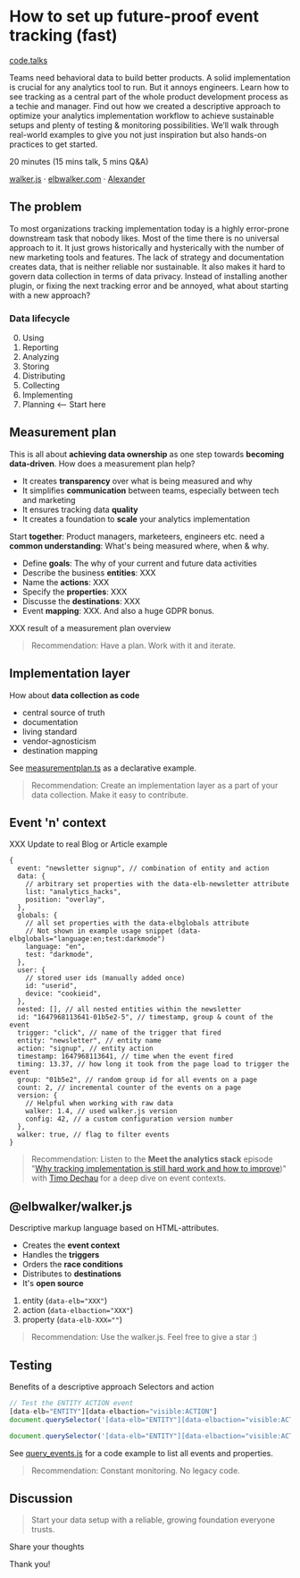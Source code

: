 # How to set up future-proof event tracking (fast)

[code.talks](https://codetalks.de/)

Teams need behavioral data to build better products. A solid implementation is crucial for any analytics tool to run. But it annoys engineers.
Learn how to see tracking as a central part of the whole product development process as a techie and manager. Find out how we created a descriptive approach to optimize your analytics implementation workflow to achieve sustainable setups and plenty of testing & monitoring possibilities.
We’ll walk through real-world examples to give you not just inspiration but also hands-on practices to get started.

20 minutes (15 mins talk, 5 mins Q&A)

[walker.js](https://github.com/elbwalker/walker.js) · [elbwalker.com](https://www.elbwalker.com) · [Alexander](https://www.linkedin.com/in/alexanderkirtzel/)

## The problem

To most organizations tracking implementation today is a highly error-prone downstream task that nobody likes. Most of the time there is no universal approach to it. It just grows historically and hysterically with the number of new marketing tools and features. The lack of strategy and documentation creates data, that is neither reliable nor sustainable. It also makes it hard to govern data collection in terms of data privacy. Instead of installing another plugin, or fixing the next tracking error and be annoyed, what about starting with a new approach?

### Data lifecycle

0. Using
1. Reporting
2. Analyzing
3. Storing
4. Distributing
5. Collecting
6. Implementing
7. Planning <-- Start here

## Measurement plan

This is all about **achieving data ownership** as one step towards **becoming data-driven**. How does a measurement plan help?

- It creates **transparency** over what is being measured and why
- It simplifies **communication** between teams, especially between tech and marketing
- It ensures tracking data **quality**
- It creates a foundation to **scale** your analytics implementation

Start **together**: Product managers, marketeers, engineers etc. need a **common understanding**: What's being measured where, when & why.

- Define **goals**: The why of your current and future data activities
- Describe the business **entities**: XXX
- Name the **actions**: XXX
- Specify the **properties**: XXX
- Discusse the **destinations**: XXX
- Event **mapping**: XXX. And also a huge GDPR bonus.

XXX result of a measurement plan overview

> Recommendation: Have a plan. Work with it and iterate.

## Implementation layer

How about **data collection as code**

- central source of truth
- documentation
- living standard
- vendor-agnosticism
- destination mapping

See [measurementplan.ts](./measurementplan.ts) as a declarative example.

> Recommendation: Create an implementation layer as a part of your data collection. Make it easy to contribute.

## Event 'n' context

XXX Update to real Blog or Article example

```json5
{
  event: "newsletter signup", // combination of entity and action
  data: {
    // arbitrary set properties with the data-elb-newsletter attribute
    list: "analytics_hacks",
    position: "overlay",
  },
  globals: {
    // all set properties with the data-elbglobals attribute
    // Not shown in example usage snippet (data-elbglobals="language:en;test:darkmode")
    language: "en",
    test: "darkmode",
  },
  user: {
    // stored user ids (manually added once)
    id: "userid",
    device: "cookieid",
  },
  nested: [], // all nested entities within the newsletter
  id: "1647968113641-01b5e2-5", // timestamp, group & count of the event
  trigger: "click", // name of the trigger that fired
  entity: "newsletter", // entity name
  action: "signup", // entity action
  timestamp: 1647968113641, // time when the event fired
  timing: 13.37, // how long it took from the page load to trigger the event
  group: "01b5e2", // random group id for all events on a page
  count: 2, // incremental counter of the events on a page
  version: {
    // Helpful when working with raw data
    walker: 1.4, // used walker.js version
    config: 42, // a custom configuration version number
  },
  walker: true, // flag to filter events
}
```

> Recommendation: Listen to the **Meet the analytics stack** episode "[Why tracking implementation is still hard work and how to improve](../220907-meet_the_analytics_stack/))" with [Timo Dechau](https://www.linkedin.com/in/timo-dechau/) for a deep dive on event contexts.

## @elbwalker/walker.js

Descriptive markup language based on HTML-attributes.

- Creates the **event context**
- Handles the **triggers**
- Orders the **race conditions**
- Distributes to **destinations**
- It's **open source**

1. entity (`data-elb="XXX"`)
2. action (`data-elbaction="XXX"`)
3. property (`data-elb-XXX=""`)

> Recommendation: Use the walker.js. Feel free to give a star :)

## Testing

Benefits of a descriptive approach
Selectors and action

```js
// Test the ENTITY ACTION event
[data-elb="ENTITY"][data-elbaction="visible:ACTION"]
document.querySelector('[data-elb="ENTITY"][data-elbaction="visible:ACTION"]').scrollIntoView();

document.querySelector('[data-elb="ENTITY"][data-elbaction="visible:ACTION"]').click();

```

See [query_events.js](./query_events.js) for a code example to list all events and properties.

> Recommendation: Constant monitoring. No legacy code.

## Discussion

> Start your data setup with a reliable, growing foundation everyone trusts.

Share your thoughts

Thank you!
